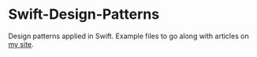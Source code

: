 Swift-Design-Patterns
=====================

Design patterns applied in Swift. Example files to go along with articles on [my site](http://jangorman.github.io).
